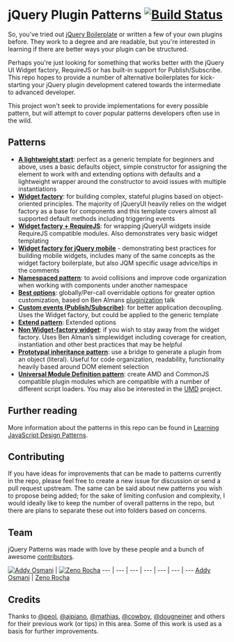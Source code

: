 # jQuery Plugin Patterns [![Build Status](https://secure.travis-ci.org/jquery-boilerplate/jquery-patterns.svg?branch=master)](https://travis-ci.org/jquery-boilerplate/jquery-patterns)

So, you've tried out [jQuery Boilerplate](https://github.com/jquery-boilerplate/jquery-boilerplate) or written a few of your own plugins before. They work to a degree and are readable, but you're interested in learning if there are better ways your plugin can be structured.

Perhaps you're just looking for something that works better with the jQuery UI Widget factory, RequireJS or has built-in support for Publish/Subscribe. This repo hopes to provide a number of alternative boilerplates for kick-starting your jQuery plugin development catered towards the intermediate to advanced developer.

This project won't seek to provide implementations for every possible pattern, but will attempt to cover popular patterns developers often use in the wild.

## Patterns

-   **[A lightweight start](https://github.com/jquery-boilerplate/jquery-patterns/blob/master/patterns/jquery.basic.plugin-boilerplate.js)**: perfect as a generic template for beginners
    and above, uses a basic defaults object, simple constructor for
    assigning the element to work with and extending options with
    defaults and a lightweight wrapper around the constructor to avoid
    issues with multiple instantiations
-   **[Widget factory](https://github.com/jquery-boilerplate/jquery-patterns/blob/master/patterns/jquery.widget-factory.plugin-boilerplate.js)**: for building complex, stateful plugins based on
    object-oriented principles. The majority of jQueryUI heavily relies
    on the widget factory as a base for components and this template
    covers almost all supported default methods including triggering
    events
-   **[Widget factory + RequireJS](https://github.com/jquery-boilerplate/jquery-patterns/blob/master/patterns/jquery.widget-factory.requirejs.boilerplate.js)**: for wrapping jQueryUI widgets inside
    RequireJS compatible modules. Also demonstrates very basic widget
    templating
-   **[Widget factory for jQuery mobile](https://github.com/jquery-boilerplate/jquery-patterns/blob/master/patterns/jquery.widget-factory.mobile-plugin.boilerplate.js)** - demonstrating best practices
    for building mobile widgets, includes many of the same concepts as
    the widget factory boilerplate, but also JQM specific usage
    advice/tips in the comments
-   **[Namespaced pattern](https://github.com/jquery-boilerplate/jquery-patterns/blob/master/patterns/jquery.namespace.plugin-boilerplate.js)**: to avoid collisions and improve code
    organization when working with components under another namespace
-   **[Best options](https://github.com/jquery-boilerplate/jquery-patterns/blob/master/patterns/jquery.best.options.plugin-boilerplate.js)**: globally/Per-call overridable options for
    greater option customization, based on Ben Almans [pluginization](http://benalman.com/talks/jquery-pluginization.html) talk
-   **[Custom events (Publish/Subscribe)](https://github.com/jquery-boilerplate/jquery-patterns/blob/master/patterns/jquery.customevents.plugin-boilerplate.js)**: for better application
    decoupling. Uses the Widget factory, but could be applied to the
    generic template
-   **[Extend pattern](https://github.com/jquery-boilerplate/jquery-patterns/blob/master/patterns/jquery.extend-skeleton.js)**: Extended options
-   **[Non Widget-factory widget](https://github.com/jquery-boilerplate/jquery-patterns/blob/master/patterns/jquery.simplewidget.plugin-boilerplate.js])**: if you wish to stay away from the
    widget factory. Uses Ben Alman’s simplewidget including coverage for
    creation, instantiation and other best practices that may be helpful
-   **[Prototypal inheritance pattern](https://github.com/jquery-boilerplate/jquery-patterns/blob/master/patterns/jquery.prototypal-inheritance.plugin-boilerplate.js)**: use a bridge to generate a
    plugin from an object (literal). Useful for code organization,
    readability, functionality heavily based around DOM element
    selection
-   **[Universal Module Definition pattern](https://github.com/jquery-boilerplate/jquery-patterns/blob/master/patterns/amd%2Bcommonjs/pluginCore.js)**: create AMD and CommonJS
    compatible plugin modules which are compatible with a number of
    different script loaders. You may also be interested in the [UMD](https://github.com/umdjs) project.


## Further reading

More information about the patterns in this repo can be found in [Learning JavaScript Design Patterns](http://addyosmani.com/resources/essentialjsdesignpatterns/book/#jquerypluginpatterns).

## Contributing

If you have ideas for improvements that can be made to patterns currently in the repo, please feel free to create a new issue for discussion or send a pull request upstream. The same can be said about new patterns you wish to propose being added; for the sake of limiting confusion and complexity, I would ideally like to keep the number of overall patterns in the repo, but there are plans to separate these out into folders based on concerns.

## Team

jQuery Patterns was made with love by these people and a bunch of awesome [contributors](https://github.com/jquery-boilerplate/jquery-patterns/graphs/contributors).

[![Addy Osmani](http://gravatar.com/avatar/96270e4c3e5e9806cf7245475c00b275?s=70)](http://addyosmani.com) | [![Zeno Rocha](http://gravatar.com/avatar/e190023b66e2b8aa73a842b106920c93?s=70)](http://zenorocha.com)
--- | --- | --- | --- | --- | --- | ---
[Addy Osmani](http://addyosmani.com) | [Zeno Rocha](http://zenorocha.com)

## Credits

Thanks to [@peol](http://github.com/peol), [@ajpiano](http://github.com/ajpiano), [@mathias](http://github.com/mathias), [@cowboy](http://github.com/cowboy), [@dougneiner](http://github.com/dougneiner) and others for their previous work (or tips) in this area. Some of this work is used as a basis for further improvements.

